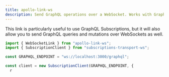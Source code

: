 ```yaml
---
title: apollo-link-ws
description: Send GraphQL operations over a WebSocket. Works with GraphQL Subscriptions.
---
```


This link is particularly useful to use GraphQL Subscriptions, but it will also allow you to send GraphQL queries and mutations over WebSockets as well.

```js
import { WebSocketLink } from "apollo-link-ws";
import { SubscriptionClient } from "subscriptions-transport-ws";

const GRAPHQL_ENDPOINT = "ws://localhost:3000/graphql";

const client = new SubscriptionClient(GRAPHQL_ENDPOINT, {
  r
